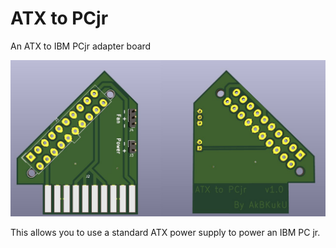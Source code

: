 # ATX to PCjr

An ATX to IBM PCjr adapter board

![A 3d render of the adapter board](doc/board.jpg "The adapter PCB")

This allows you to use a standard ATX power supply to power an IBM PC jr.

